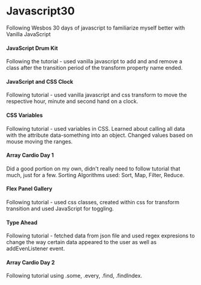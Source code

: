 # Javascript30
Following Wesbos 30 days of javascript to familiarize myself better with Vanilla JavaScript

#### JavaScript Drum Kit

Following the tutorial - used vanilla javascript to add and and remove a class after the transition period of the transform property name ended.

#### JavaScript and CSS Clock

Following tutorial - used vanilla javascript and css transform to move the respective hour, minute and second hand on a clock.

#### CSS Variables

Following tutorial - used variables in CSS. Learned about calling all data with the attribute data-something into an object. Changed values based on mouse moving the ranges.

#### Array Cardio Day 1

Did a good portion on my own, didn't really need to follow tutorial that much, just for a few. Sorting Algorithms used: Sort, Map, Filter, Reduce.

#### Flex Panel Gallery

Following tutorial - used css classes, created within css for transform transition  and used JavaScript for toggling.

#### Type Ahead

Following tutorial - fetched data from json file and used regex expresions to change the way certain data appeared to the user as well as addEvenListener event.

#### Array Cardio Day 2

Following tutorial using .some, .every, .find, .findIndex.

